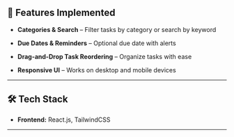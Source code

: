 

## 📌 Features Implemented


- **Categories & Search** – Filter tasks by category or search by keyword
- **Due Dates & Reminders** – Optional due date with alerts
- **Drag-and-Drop Task Reordering** – Organize tasks with ease

- **Responsive UI** – Works on desktop and mobile devices

---

## 🛠️ Tech Stack
- **Frontend:** React.js, TailwindCSS




---
